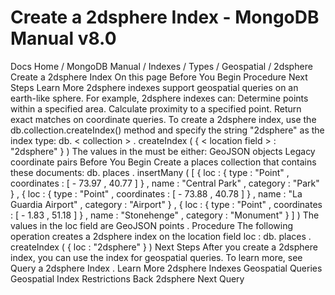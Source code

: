 # Create a 2dsphere Index - MongoDB Manual v8.0


Docs Home / MongoDB Manual / Indexes / Types / Geospatial / 2dsphere Create a 2dsphere Index On this page Before You Begin Procedure Next Steps Learn More 2dsphere indexes support geospatial queries on an earth-like sphere. For
example, 2dsphere indexes can: Determine points within a specified area. Calculate proximity to a specified point. Return exact matches on coordinate queries. To create a 2dsphere index, use the db.collection.createIndex() method and specify the string "2dsphere" as the index type: db. < collection > . createIndex ( { < location field > : "2dsphere" } ) The values in the <location field> must be either: GeoJSON objects Legacy coordinate pairs Before You Begin Create a places collection that contains these documents: db. places . insertMany ( [ { loc : { type : "Point" , coordinates : [ - 73.97 , 40.77 ] } , name : "Central Park" , category : "Park" } , { loc : { type : "Point" , coordinates : [ - 73.88 , 40.78 ] } , name : "La Guardia Airport" , category : "Airport" } , { loc : { type : "Point" , coordinates : [ - 1.83 , 51.18 ] } , name : "Stonehenge" , category : "Monument" } ] ) The values in the loc field are GeoJSON points . Procedure The following operation creates a 2dsphere index on the location field loc : db. places . createIndex ( { loc : "2dsphere" } ) Next Steps After you create a 2dsphere index, you can use the index for geospatial
queries. To learn more, see Query a 2dsphere Index . Learn More 2dsphere Indexes Geospatial Queries Geospatial Index Restrictions Back 2dsphere Next Query
